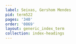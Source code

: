 ```yaml
---
label: Seixas, Gershom Mendes
pid: term522
pages: '340'
order: '0869'
layout: generic_index_term
collection: index-headings
---
```

